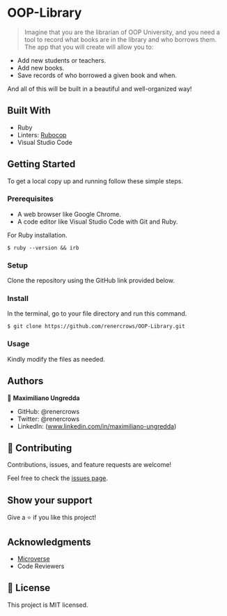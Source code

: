# OOP-Library
 
> Imagine that you are the librarian of OOP University, and you need a tool to record what books are in the library and who borrows them. The app that you will create will allow you to:

- Add new students or teachers.
- Add new books.
- Save records of who borrowed a given book and when.

And all of this will be built in a beautiful and well-organized way!

## Built With

- Ruby
- Linters: [Rubocop](https://rubocop.org/)
- Visual Studio Code

## Getting Started

To get a local copy up and running follow these simple steps.

### Prerequisites

- A web browser like Google Chrome.
- A code editor like Visual Studio Code with Git and Ruby.

For Ruby installation.
```
$ ruby --version && irb
```

### Setup

Clone the repository using the GitHub link provided below.

### Install

In the terminal, go to your file directory and run this command.

```
$ git clone https://github.com/renercrows/OOP-Library.git
```

### Usage

Kindly modify the files as needed.

## Authors

👤 **Maximiliano Ungredda**
- GitHub: @renercrows
- Twitter: @renercrows
- LinkedIn: (www.linkedin.com/in/maximiliano-ungredda)

## 🤝 Contributing

Contributions, issues, and feature requests are welcome!

Feel free to check the [issues page](https://github.com/renercrows/OOP-School-Library/tree/project1/issues).

## Show your support

Give a ⭐️ if you like this project!

## Acknowledgments

- [Microverse](https://www.microverse.org/)
- Code Reviewers

## 📝 License

This project is MIT licensed.
